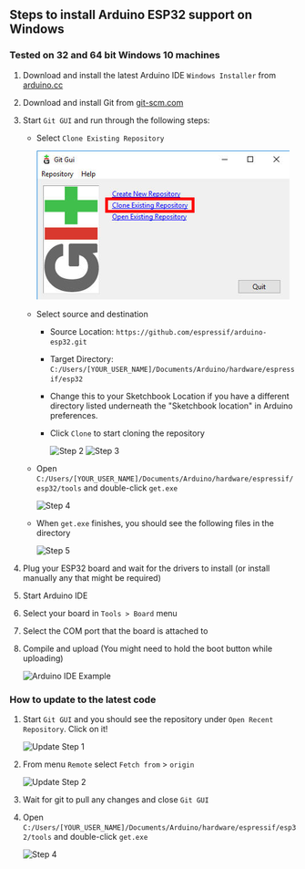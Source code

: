 ## Steps to install Arduino ESP32 support on Windows
### Tested on 32 and 64 bit Windows 10 machines

1. Download and install the latest Arduino IDE ```Windows Installer``` from [arduino.cc](https://www.arduino.cc/en/Main/Software)
2. Download and install Git from [git-scm.com](https://git-scm.com/download/win)
3. Start ```Git GUI``` and run through the following steps:
    - Select ```Clone Existing Repository```
    
        ![Step 1](https://github.com/zk109/test/blob/master/win-gui-1.png)
        
    - Select source and destination
        - Source Location: ```https://github.com/espressif/arduino-esp32.git```
        - Target Directory: ```C:/Users/[YOUR_USER_NAME]/Documents/Arduino/hardware/espressif/esp32```
        - Change this to your Sketchbook Location if you have a different directory listed underneath the "Sketchbook location" in Arduino preferences.
        - Click ```Clone``` to start cloning the repository
        
            ![Step 2](win-gui-2.png)
            ![Step 3](win-gui-3.png)
        
    - Open ```C:/Users/[YOUR_USER_NAME]/Documents/Arduino/hardware/espressif/esp32/tools``` and double-click ```get.exe```
    
        ![Step 4](win-gui-4.png)
        
    - When ```get.exe``` finishes, you should see the following files in the directory
    
        ![Step 5](win-gui-5.png)
        
4. Plug your ESP32 board and wait for the drivers to install (or install manually any that might be required)
5. Start Arduino IDE
6. Select your board in ```Tools > Board``` menu
7. Select the COM port that the board is attached to
8. Compile and upload (You might need to hold the boot button while uploading)

    ![Arduino IDE Example](arduino-ide.png)

### How to update to the latest code

1. Start ```Git GUI``` and you should see the repository under ```Open Recent Repository```. Click on it!

    ![Update Step 1](win-gui-update-1.png)
    
2. From menu ```Remote``` select ```Fetch from``` > ```origin```

    ![Update Step 2](win-gui-update-2.png)
    
3. Wait for git to pull any changes and close ```Git GUI```
4. Open ```C:/Users/[YOUR_USER_NAME]/Documents/Arduino/hardware/espressif/esp32/tools``` and double-click ```get.exe```

    ![Step 4](win-gui-4.png)
